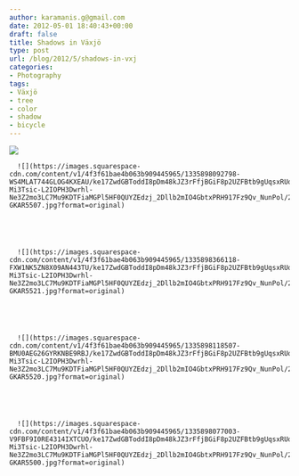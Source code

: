 ```yaml
---
author: karamanis.g@gmail.com
date: 2012-05-01 18:40:43+00:00
draft: false
title: Shadows in Växjö
type: post
url: /blog/2012/5/shadows-in-vxj
categories:
- Photography
tags:
- Växjö
- tree
- color
- shadow
- bicycle
---
```


![](https://images.squarespace-cdn.com/content/v1/4f3f61bae4b063b909445965/1335897669488-G19IMEH8Q6D12HN46BE0/ke17ZwdGBToddI8pDm48kN9zhXpdfoxGhcGwcBh4QdwUqsxRUqqbr1mOJYKfIPR7LoDQ9mXPOjoJoqy81S2I8N_N4V1vUb5AoIIIbLZhVYxCRW4BPu10St3TBAUQYVKcHchNO6vjzmfzXUzeJotAXZDdJ6KfjzfqItDMPrdIOoM4l6fk8HLL_rmrQ02MHURb/20120321-GKAR5504.jpg?format=original)

  




  
      ![](https://images.squarespace-cdn.com/content/v1/4f3f61bae4b063b909445965/1335898092798-WS4MLAT744GLOG4KXEAU/ke17ZwdGBToddI8pDm48kJZ3rFfjBGiF8p2UZFBtb9gUqsxRUqqbr1mOJYKfIPR7LoDQ9mXPOjoJoqy81S2I8PaoYXhp6HxIwZIk7-Mi3Tsic-L2IOPH3Dwrhl-Ne3Z2mo3LC7Mu9KDTFiaMGPl5HF0QUYZEdzj_2Dllb2mIO4GbtxPRH917Fz9Qv_NunPol/20120321-GKAR5507.jpg?format=original)

  


  
      ![](https://images.squarespace-cdn.com/content/v1/4f3f61bae4b063b909445965/1335898366118-FXW1NK5ZN8X09AN443TU/ke17ZwdGBToddI8pDm48kJZ3rFfjBGiF8p2UZFBtb9gUqsxRUqqbr1mOJYKfIPR7LoDQ9mXPOjoJoqy81S2I8PaoYXhp6HxIwZIk7-Mi3Tsic-L2IOPH3Dwrhl-Ne3Z2mo3LC7Mu9KDTFiaMGPl5HF0QUYZEdzj_2Dllb2mIO4GbtxPRH917Fz9Qv_NunPol/20120321-GKAR5521.jpg?format=original)

  


  
      ![](https://images.squarespace-cdn.com/content/v1/4f3f61bae4b063b909445965/1335898118507-BMU0AEG26GYRKNBE9RBJ/ke17ZwdGBToddI8pDm48kJZ3rFfjBGiF8p2UZFBtb9gUqsxRUqqbr1mOJYKfIPR7LoDQ9mXPOjoJoqy81S2I8PaoYXhp6HxIwZIk7-Mi3Tsic-L2IOPH3Dwrhl-Ne3Z2mo3LC7Mu9KDTFiaMGPl5HF0QUYZEdzj_2Dllb2mIO4GbtxPRH917Fz9Qv_NunPol/20120321-GKAR5520.jpg?format=original)

  


  
      ![](https://images.squarespace-cdn.com/content/v1/4f3f61bae4b063b909445965/1335898077003-V9FBF9I0RE4314IXTCUO/ke17ZwdGBToddI8pDm48kJZ3rFfjBGiF8p2UZFBtb9gUqsxRUqqbr1mOJYKfIPR7LoDQ9mXPOjoJoqy81S2I8PaoYXhp6HxIwZIk7-Mi3Tsic-L2IOPH3Dwrhl-Ne3Z2mo3LC7Mu9KDTFiaMGPl5HF0QUYZEdzj_2Dllb2mIO4GbtxPRH917Fz9Qv_NunPol/20120321-GKAR5500.jpg?format=original)

